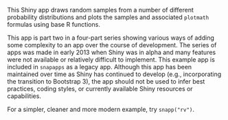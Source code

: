 This Shiny app draws random samples from a number of different probability distributions and plots the samples and associated `plotmath` formulas using
base R functions.

This app is part two in a four-part series showing various ways of adding some complexity to an app over the course of development. The series of apps was made in early 2013 when Shiny was in alpha and many features were not available or relatively difficult to implement. This example app is included in `snapapps` as a legacy app. Although this app has been maintained over time as Shiny has continued to develop (e.g., incorporating the transition to Bootstrap 3), the app should not be used to infer best practices, coding styles, or currently available Shiny resources or capabilities.

For a simpler, cleaner and more modern example, try `snapp("rv")`.
